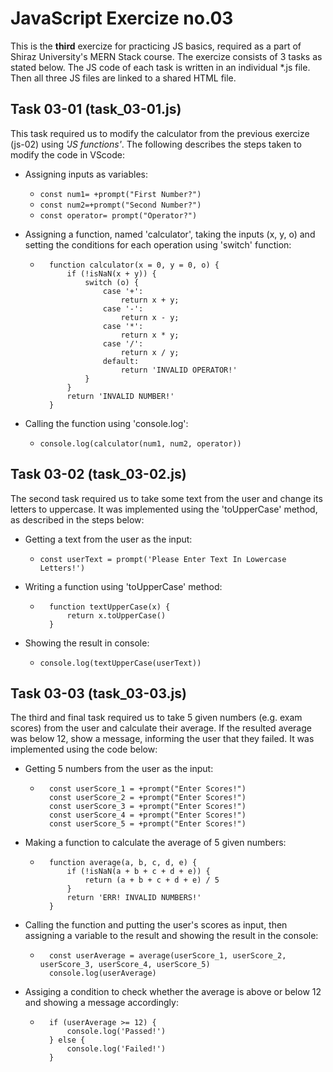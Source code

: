 
# JavaScript Exercize no.03

This is the **third** exercize for practicing JS basics, required as a part of Shiraz University's MERN Stack course.
The exercize consists of 3 tasks as stated below. The JS code of each task is written in an individual *.js file. Then all three JS files are linked to a shared HTML file.

## Task 03-01 (task_03-01.js)

This task required us to modify the calculator from the previous exercize (js-02) using *'JS functions'*.
The following describes the steps taken to modify the code in VScode:

- Assigning inputs as variables:
    - `const num1= +prompt("First Number?")`
    - `const num2=+prompt("Second Number?")`
    - `const operator= prompt("Operator?")`

- Assigning a function, named 'calculator', taking the inputs (x, y, o) and setting the conditions for each operation using 'switch' function:
    - ```
        function calculator(x = 0, y = 0, o) {
            if (!isNaN(x + y)) {
                switch (o) {
                    case '+':
                        return x + y;
                    case '-':
                        return x - y;
                    case '*':
                        return x * y;
                    case '/':
                        return x / y;
                    default:
                        return 'INVALID OPERATOR!'
                }
            }
            return 'INVALID NUMBER!'
        }
- Calling the function using 'console.log':
    - `console.log(calculator(num1, num2, operator))`



## Task 03-02 (task_03-02.js)

The second task required us to take some text from the user and change its letters to uppercase.
It was implemented using the 'toUpperCase' method, as described in the steps below:

- Getting a text from the user as the input:
    - `const userText = prompt('Please Enter Text In Lowercase Letters!')`

- Writing a function using 'toUpperCase' method:
    - ```
        function textUpperCase(x) {
            return x.toUpperCase()
        }
- Showing the result in console:
    - `console.log(textUpperCase(userText))`


## Task 03-03 (task_03-03.js)

The third and final task required us to take 5 given numbers (e.g. exam scores) from the user and calculate their average. If the resulted average was below 12, show a message, informing the user that they failed.
It was implemented using the code below:

- Getting 5 numbers from the user as the input:
    - ```
        const userScore_1 = +prompt("Enter Scores!")
        const userScore_2 = +prompt("Enter Scores!")
        const userScore_3 = +prompt("Enter Scores!")
        const userScore_4 = +prompt("Enter Scores!")
        const userScore_5 = +prompt("Enter Scores!")
- Making a function to calculate the average of 5 given numbers:
    - ```
        function average(a, b, c, d, e) {
            if (!isNaN(a + b + c + d + e)) {
                return (a + b + c + d + e) / 5
            }
            return 'ERR! INVALID NUMBERS!'
        }
- Calling the function and putting the user's scores as input, then assigning a variable to the result and showing the result in the console:
    - ```
        const userAverage = average(userScore_1, userScore_2, userScore_3, userScore_4, userScore_5)
        console.log(userAverage)
- Assiging a condition to check whether the average is above or below 12 and showing a message accordingly:
    - ```
        if (userAverage >= 12) {
            console.log('Passed!')
        } else {
            console.log('Failed!')
        }
